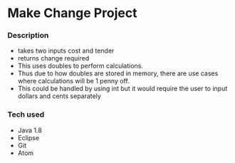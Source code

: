 # Make Change Project

### Description
- takes two inputs cost and tender
- returns change required
- This uses doubles to perform calculations.
- Thus due to how doubles are stored in memory, there are use cases where calculations will be 1 penny off.
- This could be handled by using int but it would require the user to input dollars and cents separately

### Tech used
- Java 1.8
- Eclipse
- Git
- Atom
